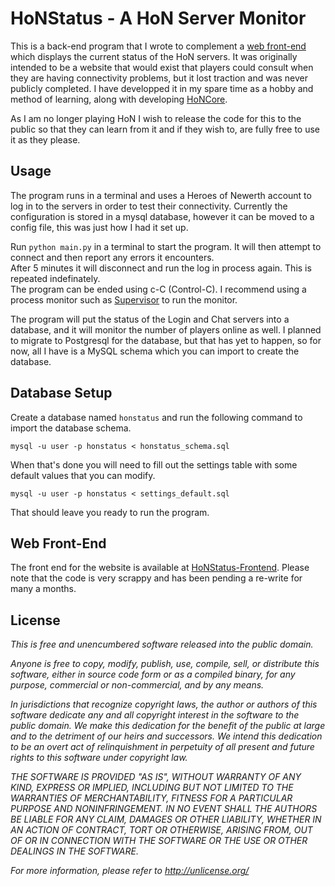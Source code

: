 # HoNStatus - A HoN Server Monitor

This is a back-end program that I wrote to complement a [web front-end](http://honstatus.winsauce.org) which displays the current 
status of the HoN servers. It was originally intended to be a website that would exist that players could consult when they are 
having connectivity problems, but it lost traction and was never publicly completed. I have developped it in my spare time as a 
hobby and method of learning, along with developing [HoNCore](http://github.com/Joev-/HoNCore). 

As I am no longer playing HoN I wish to release the code for this to the public so that they can learn from it and if they wish to, are
fully free to use it as they please.

## Usage

The program runs in a terminal and uses a Heroes of Newerth account to log in to the servers in order to test their connectivity.
Currently the configuration is stored in a mysql database, however it can be moved to a config file, this was just how I had it set up.  

Run `python main.py` in a terminal to start the program. It will then attempt to connect and then report any errors it encounters.  
After 5 minutes it will disconnect and run the log in process again. This is repeated indefinately.  
The program can be ended using c-C (Control-C). I recommend using a process monitor such as [Supervisor](http://supervisord.org/) to run the monitor.

The program will put the status of the Login and Chat servers into a database, and it will monitor the number of players online as well.
I planned to migrate to Postgresql for the database, but that has yet to happen, so for now, all I have is a MySQL schema which you can import to create
the database.


## Database Setup

Create a database named `honstatus` and run the following command to import the database schema.  

`mysql -u user -p honstatus < honstatus_schema.sql`  

When that's done you will need to fill out the settings table with some default values that you can modify.  

`mysql -u user -p honstatus < settings_default.sql`  

That should leave you ready to run the program.

## Web Front-End

The front end for the website is available at [HoNStatus-Frontend](http://github.com/Joev-/HoNStatus-Frontend). Please note that the code is very scrappy and has been pending a re-write for many a months.

## License

_This is free and unencumbered software released into the public domain._

_Anyone is free to copy, modify, publish, use, compile, sell, or
distribute this software, either in source code form or as a compiled
binary, for any purpose, commercial or non-commercial, and by any
means._

_In jurisdictions that recognize copyright laws, the author or authors
of this software dedicate any and all copyright interest in the
software to the public domain. We make this dedication for the benefit
of the public at large and to the detriment of our heirs and
successors. We intend this dedication to be an overt act of
relinquishment in perpetuity of all present and future rights to this
software under copyright law._

_THE SOFTWARE IS PROVIDED "AS IS", WITHOUT WARRANTY OF ANY KIND,
EXPRESS OR IMPLIED, INCLUDING BUT NOT LIMITED TO THE WARRANTIES OF
MERCHANTABILITY, FITNESS FOR A PARTICULAR PURPOSE AND NONINFRINGEMENT.
IN NO EVENT SHALL THE AUTHORS BE LIABLE FOR ANY CLAIM, DAMAGES OR
OTHER LIABILITY, WHETHER IN AN ACTION OF CONTRACT, TORT OR OTHERWISE,
ARISING FROM, OUT OF OR IN CONNECTION WITH THE SOFTWARE OR THE USE OR
OTHER DEALINGS IN THE SOFTWARE._

_For more information, please refer to <http://unlicense.org/>_

